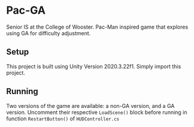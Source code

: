 # Pac-GA
Senior IS at the College of Wooster. Pac-Man inspired game that explores using GA for difficulty adjustment.

## Setup
This project is built using Unity Version 2020.3.22f1. Simply import this project.

## Running
Two versions of the game are available: a non-GA version, and a GA version.
Uncomment their respective ```LoadScene()``` block before running in function ```RestartButton()``` of ```HUDController.cs``` 

